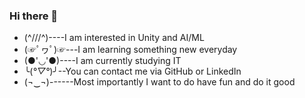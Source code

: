 ### Hi there 👋

<!--
**Kargisa/Kargisa** is a ✨ _special_ ✨ repository because its `README.md` (this file) appears on your GitHub profile.

Here are some ideas to get you started:

- 🔭 I’m currently working on ...
- 🌱 I’m currently learning ...
- 👯 I’m looking to collaborate on ...
- 🤔 I’m looking for help with ...
- 💬 Ask me about ...
- 📫 How to reach me: ...
- 😄 Pronouns: ...
- ⚡ Fun fact: ...
-->

- (^///^)----I am interested in Unity and AI/ML
- (☞ﾟヮﾟ)☞---I am learning something new everyday
- (●'◡'●)----I am currently studying IT
- ╰(*°▽°*)╯--You can contact me via GitHub or LinkedIn
- (¬‿¬)------Most importantly I want to do have fun and do it good

